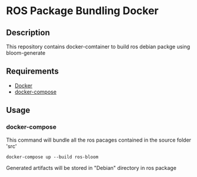 # ROS Package Bundling Docker

## Description
This repository contains docker-comtainer to build ros debian packge using bloom-generate


## Requirements
- [Docker](https://docs.docker.com/engine/install/)
- [docker-compose](https://docs.docker.com/compose/install/) 
## Usage
### docker-compose
This command will bundle all the ros pacages contained in the source folder 'src'
```shell
docker-compose up --build ros-bloom
```
Generated artifacts will be stored in "Debian" directory in ros package

